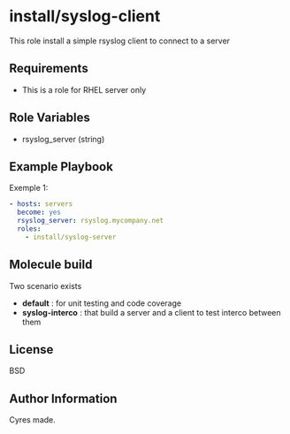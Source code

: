 install/syslog-client
==============

This role install a simple rsyslog client to connect to a server

Requirements
------------

- This is a role for RHEL server only

Role Variables
--------------

- rsyslog_server (string)

Example Playbook
----------------

Exemple 1:

```yaml
- hosts: servers
  become: yes
  rsyslog_server: rsyslog.mycompany.net
  roles:
    - install/syslog-server
```

Molecule build
-------
Two scenario exists
- **default** : for unit testing and code coverage
- **syslog-interco** : that build a server and a client to test interco between them

License
-------

BSD

Author Information
------------------

Cyres made.
